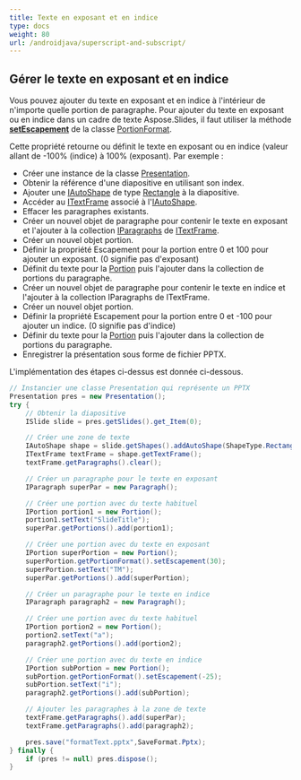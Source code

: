 ```yaml
---
title: Texte en exposant et en indice
type: docs
weight: 80
url: /androidjava/superscript-and-subscript/
---
```


## **Gérer le texte en exposant et en indice**
Vous pouvez ajouter du texte en exposant et en indice à l'intérieur de n'importe quelle portion de paragraphe. Pour ajouter du texte en exposant ou en indice dans un cadre de texte Aspose.Slides, il faut utiliser la méthode [**setEscapement**](https://reference.aspose.com/slides/androidjava/com.aspose.slides/IBasePortionFormat#setEscapement-float-) de la classe [PortionFormat](https://reference.aspose.com/slides/androidjava/com.aspose.slides/PortionFormat).

Cette propriété retourne ou définit le texte en exposant ou en indice (valeur allant de -100% (indice) à 100% (exposant). Par exemple :

- Créer une instance de la classe [Presentation](https://reference.aspose.com/slides/androidjava/com.aspose.slides/Presentation).
- Obtenir la référence d'une diapositive en utilisant son index.
- Ajouter une [IAutoShape](https://reference.aspose.com/slides/androidjava/com.aspose.slides/IAutoShape) de type [Rectangle](https://reference.aspose.com/slides/androidjava/com.aspose.slides/ShapeType#Rectangle) à la diapositive.
- Accéder au [ITextFrame](https://reference.aspose.com/slides/androidjava/com.aspose.slides/ITextFrame) associé à l'[IAutoShape](https://reference.aspose.com/slides/androidjava/com.aspose.slides/IAutoShape).
- Effacer les paragraphes existants.
- Créer un nouvel objet de paragraphe pour contenir le texte en exposant et l'ajouter à la collection [IParagraphs](https://reference.aspose.com/slides/androidjava/com.aspose.slides/ITextFrame#getParagraphs--) de [ITextFrame](https://reference.aspose.com/slides/androidjava/com.aspose.slides/ITextFrame).
- Créer un nouvel objet portion.
- Définir la propriété Escapement pour la portion entre 0 et 100 pour ajouter un exposant. (0 signifie pas d'exposant)
- Définit du texte pour la [Portion](https://reference.aspose.com/slides/androidjava/com.aspose.slides/Portion) puis l'ajouter dans la collection de portions du paragraphe.
- Créer un nouvel objet de paragraphe pour contenir le texte en indice et l'ajouter à la collection IParagraphs de ITextFrame.
- Créer un nouvel objet portion.
- Définir la propriété Escapement pour la portion entre 0 et -100 pour ajouter un indice. (0 signifie pas d'indice)
- Définir du texte pour la [Portion](https://reference.aspose.com/slides/androidjava/com.aspose.slides/Portion) puis l'ajouter dans la collection de portions du paragraphe.
- Enregistrer la présentation sous forme de fichier PPTX.

L'implémentation des étapes ci-dessus est donnée ci-dessous.

```java
// Instancier une classe Presentation qui représente un PPTX
Presentation pres = new Presentation();
try {
    // Obtenir la diapositive
    ISlide slide = pres.getSlides().get_Item(0);

    // Créer une zone de texte
    IAutoShape shape = slide.getShapes().addAutoShape(ShapeType.Rectangle, 100, 100, 200, 100);
    ITextFrame textFrame = shape.getTextFrame();
    textFrame.getParagraphs().clear();

    // Créer un paragraphe pour le texte en exposant
    IParagraph superPar = new Paragraph();

    // Créer une portion avec du texte habituel
    IPortion portion1 = new Portion();
    portion1.setText("SlideTitle");
    superPar.getPortions().add(portion1);

    // Créer une portion avec du texte en exposant
    IPortion superPortion = new Portion();
    superPortion.getPortionFormat().setEscapement(30);
    superPortion.setText("TM");
    superPar.getPortions().add(superPortion);

    // Créer un paragraphe pour le texte en indice
    IParagraph paragraph2 = new Paragraph();

    // Créer une portion avec du texte habituel
    IPortion portion2 = new Portion();
    portion2.setText("a");
    paragraph2.getPortions().add(portion2);

    // Créer une portion avec du texte en indice
    IPortion subPortion = new Portion();
    subPortion.getPortionFormat().setEscapement(-25);
    subPortion.setText("i");
    paragraph2.getPortions().add(subPortion);

    // Ajouter les paragraphes à la zone de texte
    textFrame.getParagraphs().add(superPar);
    textFrame.getParagraphs().add(paragraph2);

    pres.save("formatText.pptx",SaveFormat.Pptx);
} finally {
    if (pres != null) pres.dispose();
}
```
